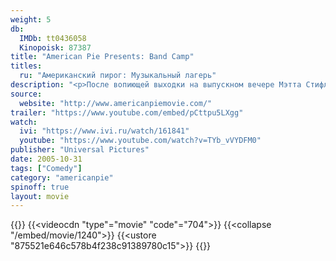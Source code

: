 ```yaml
---
weight: 5
db:
  IMDb: tt0436058
  Kinopoisk: 87387
title: "American Pie Presents: Band Camp"
titles: 
  ru: "Американский пирог: Музыкальный лагерь"
description: "<p>После вопиющей выходки на выпускном вечере Мэтта Стифлера, младшего брата Стива Стифлера из предыдущих частей Американского пирога, отправляют в летний музыкальный лагерь. Однако неунывающий шалопай и в ссылке знает, как поразвлечься, тем более, что о зажигательных оргиях в лагере он наслышан. Мэтт, которому не дают покоя лавры старшего брата, прославившегося в индустрии кино для взрослых, вооружается арсеналом замаскированных камер, чтобы снять сногсшибательный фильм о сексе, наркотиках и вечеринках -- обо всем, что составляет подлинную жизнь внешне благопристойного лагеря. Помимо сложностей, встающих на пути к кино-Олимпу, юному Стифлеру не дает покоя томительное влечение к прелестной Элизе -- сексуальной барабанщице местного оркестра. Супер-опасности, чумовые происшествия, несуразные ляпы, умопрачительные приколы в фирменном стиле Американского пирога - он готов преодолеть все ради вожделенного видеоматериала и очаровательной Элизы!</p>"
source: 
  website: "http://www.americanpiemovie.com/"
trailer: "https://www.youtube.com/embed/pCttpu5LXgg"
watch:
  ivi: "https://www.ivi.ru/watch/161841"
  youtube: "https://www.youtube.com/watch?v=TYb_vVYDFM0"
publisher: "Universal Pictures"
date: 2005-10-31
tags: ["Comedy"]
category: "americanpie"
spinoff: true
layout: movie
---
```

{{<players>}}
    {{<videocdn "type"="movie" "code"="704">}}
    {{<collapse "/embed/movie/1240">}}
    {{<ustore "875521e646c578b4f238c91389780c15">}}
{{</players>}}
